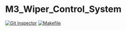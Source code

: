 # M3_Wiper_Control_System
[![Git Inspector](https://github.com/evananda222/M3_Wiper_Control_System/actions/workflows/gitinspector.yml/badge.svg)](https://github.com/evananda222/M3_Wiper_Control_System/actions/workflows/gitinspector.yml)
[![Makefile](https://github.com/evananda222/M3_Wiper_Control_System/actions/workflows/Makefile.yml/badge.svg)](https://github.com/evananda222/M3_Wiper_Control_System/actions/workflows/Makefile.yml)
